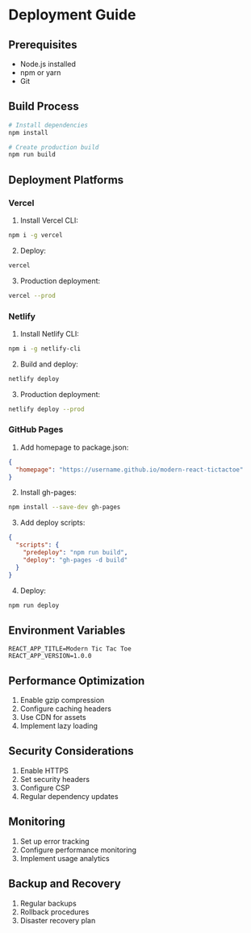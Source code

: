 # Deployment Guide

## Prerequisites

- Node.js installed
- npm or yarn
- Git

## Build Process

```bash
# Install dependencies
npm install

# Create production build
npm run build
```

## Deployment Platforms

### Vercel

1. Install Vercel CLI:
```bash
npm i -g vercel
```

2. Deploy:
```bash
vercel
```

3. Production deployment:
```bash
vercel --prod
```

### Netlify

1. Install Netlify CLI:
```bash
npm i -g netlify-cli
```

2. Build and deploy:
```bash
netlify deploy
```

3. Production deployment:
```bash
netlify deploy --prod
```

### GitHub Pages

1. Add homepage to package.json:
```json
{
  "homepage": "https://username.github.io/modern-react-tictactoe"
}
```

2. Install gh-pages:
```bash
npm install --save-dev gh-pages
```

3. Add deploy scripts:
```json
{
  "scripts": {
    "predeploy": "npm run build",
    "deploy": "gh-pages -d build"
  }
}
```

4. Deploy:
```bash
npm run deploy
```

## Environment Variables

```env
REACT_APP_TITLE=Modern Tic Tac Toe
REACT_APP_VERSION=1.0.0
```

## Performance Optimization

1. Enable gzip compression
2. Configure caching headers
3. Use CDN for assets
4. Implement lazy loading

## Security Considerations

1. Enable HTTPS
2. Set security headers
3. Configure CSP
4. Regular dependency updates

## Monitoring

1. Set up error tracking
2. Configure performance monitoring
3. Implement usage analytics

## Backup and Recovery

1. Regular backups
2. Rollback procedures
3. Disaster recovery plan